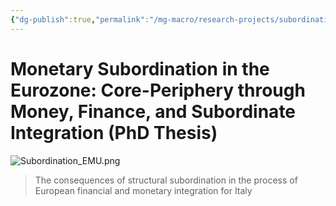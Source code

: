 ```yaml
---
{"dg-publish":true,"permalink":"/mg-macro/research-projects/subordination/","created":"2023-12-11T21:42:32.726+00:00","updated":"2023-12-12T18:05:48.677+00:00"}
---
```



# Monetary Subordination in the Eurozone: Core-Periphery through Money, Finance, and Subordinate Integration (PhD Thesis)

![Subordination_EMU.png](/img/user/MG%20Macro/Attachments/Subordination_EMU.png)


> The consequences of structural subordination in the process of European financial and monetary integration for Italy  
  
